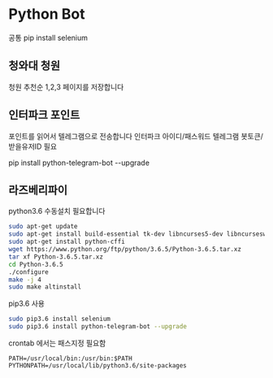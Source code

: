 # Python Bot

공통
pip install selenium

## 청와대 청원 
청원 추천순 1,2,3 페이지를 저장합니다

## 인터파크 포인트
포인트를 읽어서 텔레그램으로 전송합니다
인터파크 아이디/패스워드
텔레그램 봇토큰/받을유저ID 필요

pip install python-telegram-bot --upgrade

## 라즈베리파이
python3.6 수동설치 필요합니다



```bash
sudo apt-get update
sudo apt-get install build-essential tk-dev libncurses5-dev libncursesw5-dev libreadline6-dev libdb5.3-dev libgdbm-dev libsqlite3-dev libssl-dev libbz2-dev libexpat1-dev liblzma-dev zlib1g-dev
sudo apt-get install python-cffi
wget https://www.python.org/ftp/python/3.6.5/Python-3.6.5.tar.xz
tar xf Python-3.6.5.tar.xz
cd Python-3.6.5
./configure
make -j 4
sudo make altinstall
```

pip3.6 사용
```bash
sudo pip3.6 install selenium
sudo pip3.6 install python-telegram-bot --upgrade
```
crontab 에서는 패스지정 필요함
```
PATH=/usr/local/bin:/usr/bin:$PATH
PYTHONPATH=/usr/local/lib/python3.6/site-packages
````
